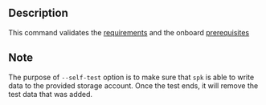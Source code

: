 ## Description

This command validates the
[requirements](https://github.com/microsoft/bedrock-cli/blob/master/guides/service-introspection.md#requirements)
and the onboard
[prerequisites](https://github.com/microsoft/bedrock-cli/blob/master/guides/service-introspection.md#prerequisites)

## Note

The purpose of `--self-test` option is to make sure that `spk` is able to write
data to the provided storage account. Once the test ends, it will remove the
test data that was added.
